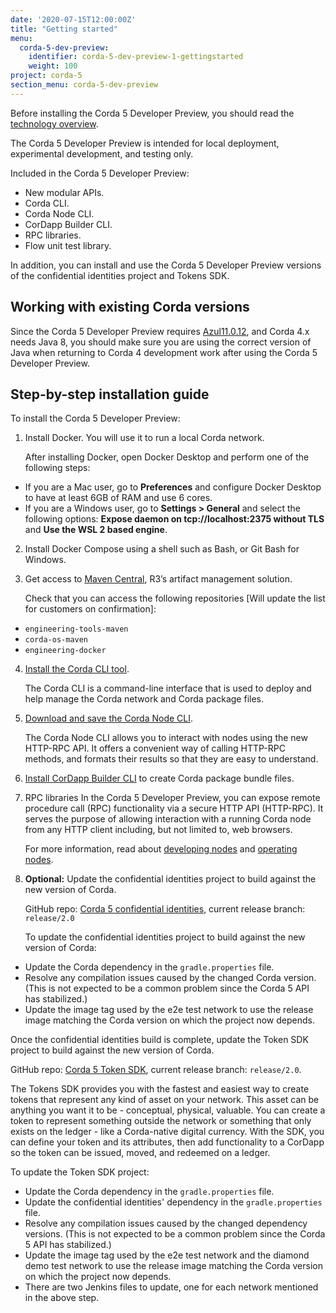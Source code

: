```yaml
---
date: '2020-07-15T12:00:00Z'
title: "Getting started"
menu:
  corda-5-dev-preview:
    identifier: corda-5-dev-preview-1-gettingstarted
    weight: 100
project: corda-5
section_menu: corda-5-dev-preview
---
```


Before installing the Corda 5 Developer Preview, you should read the [technology overview](prerequisites.md).

The Corda 5 Developer Preview is intended for local deployment, experimental development, and testing only.

Included in the Corda 5 Developer Preview:

* New modular APIs.
* Corda CLI.
* Corda Node CLI.
* CorDapp Builder CLI.
* RPC libraries.
* Flow unit test library.

In addition, you can install and use the Corda 5 Developer Preview versions of the confidential identities project and Tokens SDK.

## Working with existing Corda versions

Since the Corda 5 Developer Preview requires [Azul11.0.12](https://www.azul.com/downloads/?package=jdk),
and Corda 4.x needs Java 8, you should make sure you are using the correct
version of Java when returning to Corda 4 development work after using the Corda 5 Developer Preview.

## Step-by-step installation guide

To install the Corda 5 Developer Preview:

1. Install Docker. You will use it to run a local Corda network.

   After installing Docker, open Docker Desktop and perform one of the following steps:
  * If you are a Mac user, go to **Preferences** and configure Docker Desktop to have at least 6GB of RAM and use 6 cores.
  * If you are a Windows user, go to **Settings > General** and select the following options: **Expose daemon on tcp://localhost:2375 without TLS** and **Use the WSL 2 based engine**.

2. Install Docker Compose using a shell such as Bash, or Git Bash for Windows.

3. Get access to [Maven Central](XXX), R3’s artifact management solution.

   Check that you can access the following repositories [Will update the list for customers on confirmation]:
  * `engineering-tools-maven`
  * `corda-os-maven`
  * `engineering-docker`

4. [Install the Corda CLI tool](../corda-cli/installing-corda-cli.md).

   The Corda CLI is a command-line interface that is used to deploy and help manage the Corda network and Corda package files.

5. [Download and save the Corda Node CLI](../nodes/operating/cli-curl/cli-curl.md).

   The Corda Node CLI allows you to interact with nodes using the new HTTP-RPC API. It offers a
   convenient way of calling HTTP-RPC methods, and formats their results so that they are easy to understand.

6. [Install CorDapp Builder CLI](../packaging/cordapp-builder.md) to create Corda package bundle files.

7. RPC libraries
   In the Corda 5 Developer Preview, you can expose remote procedure call (RPC) functionality via a secure HTTP API (HTTP-RPC).
   It serves the purpose of allowing interaction with a running Corda node from any HTTP client including, but not limited to,
   web browsers.

   For more information, read about [developing nodes](../nodes/developing/developing-nodes-homepage.md) and
   [operating nodes](../nodes/operating/operating-nodes-homepage.md).

8. **Optional:** Update the confidential identities project to build against the new version of Corda.

   GitHub repo: [Corda 5 confidential identities](https://github.com/corda/corda5-confidential-identities), current release branch: `release/2.0`

   To update the confidential identities project to build against the new version of Corda:
  * Update the Corda dependency in the `gradle.properties` file.
  * Resolve any compilation issues caused by the changed Corda version. (This is not expected to be a common problem since the Corda 5 API has stabilized.)
  * Update the image tag used by the e2e test network to use the release image matching the Corda version on which the project
    now depends.

   Once the confidential identities build is complete, update the Token SDK project to build against the new version of Corda.

   GitHub repo: [Corda 5 Token SDK](https://github.com/corda/corda5-token-sdk), current release branch: `release/2.0`.

   The Tokens SDK provides you with the fastest and easiest way to create tokens that represent any kind of asset on your
   network. This asset can be anything you want it to be - conceptual, physical, valuable. You can create a token
   to represent something outside the network or something that only exists on the ledger - like a Corda-native digital
   currency.
   With the SDK, you can define your token and its attributes, then add functionality to a CorDapp so the token can be issued,
   moved, and redeemed on a ledger.

   To update the Token SDK project:
  * Update the Corda dependency in the `gradle.properties` file.
  * Update the confidential identities' dependency in the `gradle.properties` file.
  * Resolve any compilation issues caused by the changed dependency versions. (This is not expected to be a common problem since the Corda 5 API has stabilized.)
  * Update the image tag used by the e2e test network and the diamond demo test network to use the release image matching the Corda version on which the project now depends.
  * There are two Jenkins files to update, one for each network mentioned in the above step.
